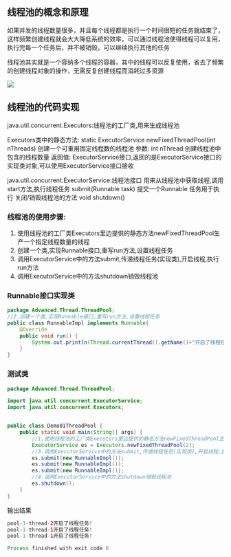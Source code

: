 ## 线程池的概念和原理

如果并发的线程数量很多，并且每个线程都是执行一个时间很短的任务就结束了，这样频繁创建线程就会大大降低系统的效率，可以通过线程池使得线程可以复用，执行完每一个任务后，并不被销毁，可以继续执行其他的任务

线程池其实就是一个容纳多个线程的容器，其中的线程可以反复使用，省去了频繁的创建线程对象的操作，无需反复创建线程而消耗过多资源

![](https://picture.hs-vae.com/线程池.png)

## 线程池的代码实现

java.util.concurrent.Executors:线程池的工厂类,用来生成线程池

Executors类中的静态方法:
   static ExecutorService newFixedThreadPool(int nThreads) 创建一个可重用固定线程数的线程池
   参数:
      int nThread:创建线程池中包含的线程数量
   返回值:
      ExecutorService接口,返回的是ExecutorService接口的实现类对象,可以使用ExecutorService接口接收

java.util.concurrent.ExecutorService:线程池接口
  用来从线程池中获取线程,调用start方法,执行线程任务
     submit(Runnable task) 提交一个Runnable 任务用于执行
  关闭/销毁线程池的方法
     void shutdown()

### 线程池的使用步骤:

1. 使用线程池的工厂类Executors里边提供的静态方法newFixedThreadPool生产一个指定线程数量的线程
2. 创建一个类,实现Runnable接口,重写run方法,设置线程任务
3. 调用ExecutorService中的方法submit,传递线程任务(实现类),开启线程,执行run方法
4. 调用ExecutorService中的方法shutdown销毁线程池

### Runnable接口实现类

```java
package Advanced.Thread.ThreadPool;
//2.创建一个类,实现Runnable接口,重写run方法,设置线程任务
public class RunnableImpl implements Runnable{
    @Override
    public void run() {
        System.out.println(Thread.currentThread().getName()+"开启了线程任务!");
    }
}

```

### 测试类

```java
package Advanced.Thread.ThreadPool;

import java.util.concurrent.ExecutorService;
import java.util.concurrent.Executors;


public class Demo01ThreadPool {
    public static void main(String[] args) {
        //1.使用线程池的工厂类Executors里边提供的静态方法newFixedThreadPool生产一个指定线程数量的线程池
        ExecutorService es = Executors.newFixedThreadPool(2);
        //3.调用ExecutorService中的方法submit,传递线程任务(实现类),开启线程,执行run方法
        es.submit(new RunnableImpl());
        es.submit(new RunnableImpl());
        es.submit(new RunnableImpl());
        //4.调用ExecutorService中的方法shutdown销毁线程池
        es.shutdown();
    }
}

```

输出结果

```java
pool-1-thread-2开启了线程任务!
pool-1-thread-1开启了线程任务!
pool-1-thread-1开启了线程任务!

Process finished with exit code 0

```

